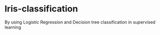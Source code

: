 # Iris-classification
By using Logistic Regression and Decision tree classification in supervised learning
